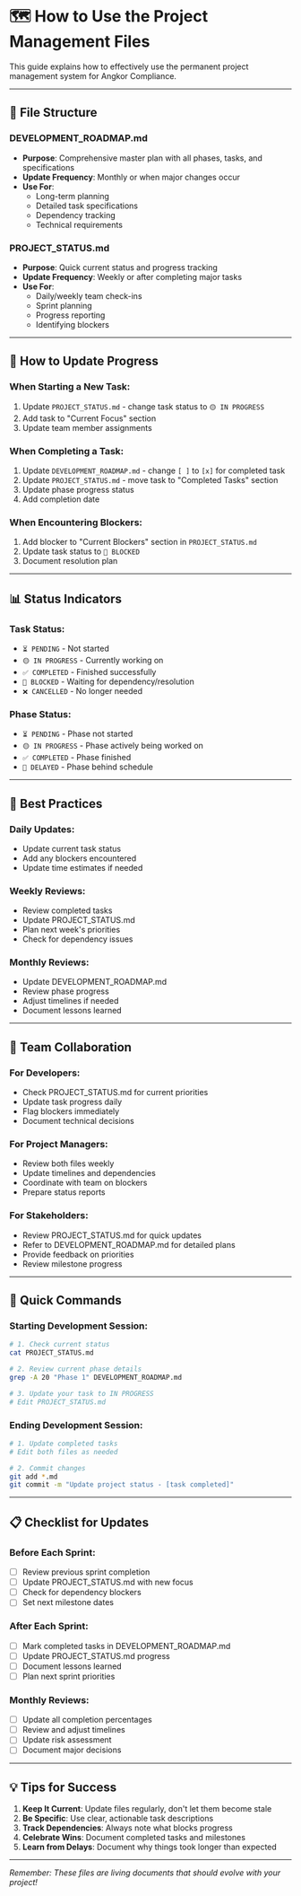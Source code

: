 # 🗺️ How to Use the Project Management Files

This guide explains how to effectively use the permanent project management system for Angkor Compliance.

---

## 📁 **File Structure**

### **DEVELOPMENT_ROADMAP.md**
- **Purpose**: Comprehensive master plan with all phases, tasks, and specifications
- **Update Frequency**: Monthly or when major changes occur
- **Use For**: 
  - Long-term planning
  - Detailed task specifications
  - Dependency tracking
  - Technical requirements

### **PROJECT_STATUS.md**
- **Purpose**: Quick current status and progress tracking
- **Update Frequency**: Weekly or after completing major tasks
- **Use For**:
  - Daily/weekly team check-ins
  - Sprint planning
  - Progress reporting
  - Identifying blockers

---

## 🔄 **How to Update Progress**

### **When Starting a New Task:**
1. Update `PROJECT_STATUS.md` - change task status to `🟡 IN PROGRESS`
2. Add task to "Current Focus" section
3. Update team member assignments

### **When Completing a Task:**
1. Update `DEVELOPMENT_ROADMAP.md` - change `[ ]` to `[x]` for completed task
2. Update `PROJECT_STATUS.md` - move task to "Completed Tasks" section
3. Update phase progress status
4. Add completion date

### **When Encountering Blockers:**
1. Add blocker to "Current Blockers" section in `PROJECT_STATUS.md`
2. Update task status to `🔴 BLOCKED`
3. Document resolution plan

---

## 📊 **Status Indicators**

### **Task Status:**
- `⏳ PENDING` - Not started
- `🟡 IN PROGRESS` - Currently working on
- `✅ COMPLETED` - Finished successfully
- `🔴 BLOCKED` - Waiting for dependency/resolution
- `❌ CANCELLED` - No longer needed

### **Phase Status:**
- `⏳ PENDING` - Phase not started
- `🟡 IN PROGRESS` - Phase actively being worked on
- `✅ COMPLETED` - Phase finished
- `🔴 DELAYED` - Phase behind schedule

---

## 🎯 **Best Practices**

### **Daily Updates:**
- Update current task status
- Add any blockers encountered
- Update time estimates if needed

### **Weekly Reviews:**
- Review completed tasks
- Update PROJECT_STATUS.md
- Plan next week's priorities
- Check for dependency issues

### **Monthly Reviews:**
- Update DEVELOPMENT_ROADMAP.md
- Review phase progress
- Adjust timelines if needed
- Document lessons learned

---

## 👥 **Team Collaboration**

### **For Developers:**
- Check PROJECT_STATUS.md for current priorities
- Update task progress daily
- Flag blockers immediately
- Document technical decisions

### **For Project Managers:**
- Review both files weekly
- Update timelines and dependencies
- Coordinate with team on blockers
- Prepare status reports

### **For Stakeholders:**
- Review PROJECT_STATUS.md for quick updates
- Refer to DEVELOPMENT_ROADMAP.md for detailed plans
- Provide feedback on priorities
- Review milestone progress

---

## 🚀 **Quick Commands**

### **Starting Development Session:**
```bash
# 1. Check current status
cat PROJECT_STATUS.md

# 2. Review current phase details
grep -A 20 "Phase 1" DEVELOPMENT_ROADMAP.md

# 3. Update your task to IN PROGRESS
# Edit PROJECT_STATUS.md
```

### **Ending Development Session:**
```bash
# 1. Update completed tasks
# Edit both files as needed

# 2. Commit changes
git add *.md
git commit -m "Update project status - [task completed]"
```

---

## 📋 **Checklist for Updates**

### **Before Each Sprint:**
- [ ] Review previous sprint completion
- [ ] Update PROJECT_STATUS.md with new focus
- [ ] Check for dependency blockers
- [ ] Set next milestone dates

### **After Each Sprint:**
- [ ] Mark completed tasks in DEVELOPMENT_ROADMAP.md
- [ ] Update PROJECT_STATUS.md progress
- [ ] Document lessons learned
- [ ] Plan next sprint priorities

### **Monthly Reviews:**
- [ ] Update all completion percentages
- [ ] Review and adjust timelines
- [ ] Update risk assessment
- [ ] Document major decisions

---

## 💡 **Tips for Success**

1. **Keep It Current**: Update files regularly, don't let them become stale
2. **Be Specific**: Use clear, actionable task descriptions
3. **Track Dependencies**: Always note what blocks progress
4. **Celebrate Wins**: Document completed tasks and milestones
5. **Learn from Delays**: Document why things took longer than expected

---

*Remember: These files are living documents that should evolve with your project!* 